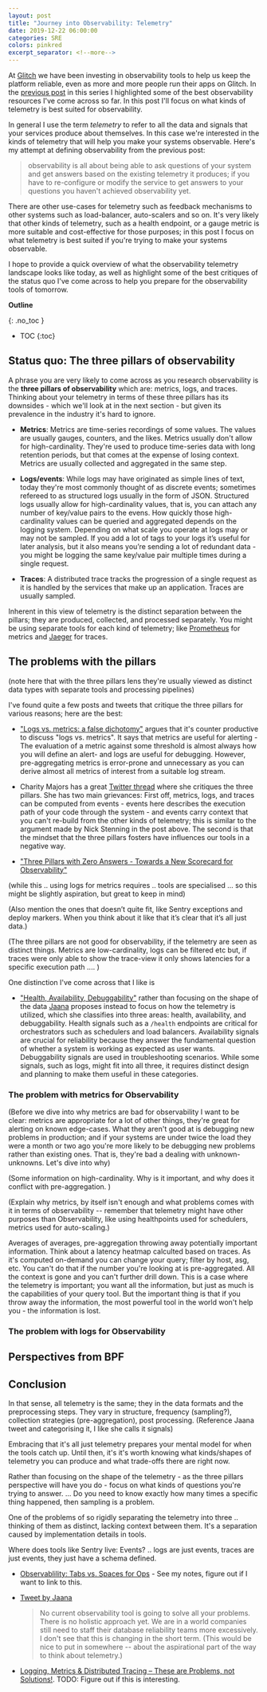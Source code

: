```yaml
---
layout: post
title: "Journey into Observability: Telemetry"
date: 2019-12-22 06:00:00
categories: SRE
colors: pinkred
excerpt_separator: <!--more-->
---
```


At [Glitch](https://glitch.com/create) we have been investing in observability tools to help us keep the platform reliable, even as more and more people run their apps on Glitch. In the [previous post](https://mads-hartmann.com/sre/2019/08/04/journey-into-observability-reading-material.html) in this series I highlighted some of the best observability resources I've come across so far. In this post I'll focus on what kinds of telemetry is best suited for observability.

<!--more-->

In general I use the term _telemetry_ to refer to all the data and signals that your services produce about themselves. In this case we're interested in the kinds of telemetry that will help you make your systems observable. Here's my attempt at defining observability from the previous post:

> observability is all about being able to ask questions of your system and get answers based on the existing telemetry it produces; if you have to re-configure or modify the service to get answers to your questions you haven't achieved observability yet.

There are other use-cases for telemetry such as feedback mechanisms to other systems such as load-balancer, auto-scalers and so on. It's very likely that other kinds of telemetry, such as a health endpoint, or a gauge metric is more suitable and cost-effective for those purposes; in this post I focus on what telemetry is best suited if you're trying to make your systems observable.

I hope to provide a quick overview of what the observability telemetry landscape looks like today, as well as highlight some of the best critiques of the status quo I've come across to help you prepare for the observability tools of tomorrow.

**Outline**

{: .no_toc }
* TOC
{:toc}

## Status quo: The three pillars of observability

A phrase you are very likely to come across as you research observability is the **three pillars of observability** which are: metrics, logs, and traces. Thinking about your telemetry in terms of these three pillars has its downsides - which we'll look at in the next section - but given its prevalence in the industry it's hard to ignore.

- **Metrics**: Metrics are time-series recordings of some values. The values are usually gauges, counters, and the likes. Metrics usually don't allow for high-cardinality. They're used to produce time-series data with long retention periods, but that comes at the expense of losing context. Metrics are usually collected and aggregated in the same step.

- **Logs/events**: While logs may have originated as simple lines of text, today they're most commonly thought of as discrete events; sometimes refereed to as structured logs usually in the form of JSON. Structured logs usually allow for high-cardinality values, that is, you can attach any number of key/value pairs to the evens. How quickly those high-cardinality values can be queried and aggregated depends on the logging system. Depending on what scale you operate at logs may or may not be sampled. If you add a lot of tags to your logs it’s useful for later analysis, but it also means you’re sending a lot of redundant data - you might be logging the same key/value pair multiple times during a single request.


- **Traces**: A distributed trace tracks the progression of a single request as it is handled by the services that make up an application. Traces are usually sampled.

Inherent in this view of telemetry is the distinct separation between the pillars; they are produced, collected, and processed separately. You might be using separate tools for each kind of telemetry; like [Prometheus](https://prometheus.io) for metrics and [Jaeger](https://www.jaegertracing.io) for traces.

## The problems with the pillars

(note here that with the three pillars lens they're usually viewed as distinct data types with separate tools and processing pipelines)

I've found quite a few posts and tweets that critique the three pillars for various reasons; here are the best:

- ["Logs vs. metrics: a false dichotomy"](https://whiteink.com/2019/logs-vs-metrics-a-false-dichotomy/) argues that it's counter productive to discuss "logs vs. metrics". It says that metrics are useful for alerting - The evaluation of a metric against some threshold is almost always how you will define an alert- and logs are useful for debugging. However, pre-aggregating metrics is error-prone and unnecessary as you can derive almost all metrics of interest from a suitable log stream.

- Charity Majors has a great [Twitter thread](https://twitter.com/mipsytipsy/status/1044666259898593282) where she critiques the three pillars. She has two main grievances: First off, metrics, logs, and traces can be computed from events - events here describes the execution path of your code through the system - and events carry context that you can't re-build from the other kinds of telemetry; this is similar to the argument made by Nick Stenning in the post above. The second is that the mindset that the three pillars fosters have influences our tools in a negative way.

- ["Three Pillars with Zero Answers - Towards a New Scorecard for Observability"](https://lightstep.com/blog/three-pillars-zero-answers-towards-new-scorecard-observability/)

(while this .. using logs for metrics requires .. tools are specialised ... so this might be slightly aspiration, but great to keep in mind)

(Also mention the ones that doesn’t quite fit, like Sentry exceptions and deploy markers. When you think about it like that it’s clear that it’s all just data.)

(The three pillars are not good for observability, if the telemetry are seen as distinct things. Metrics are low-cardinality, logs can be filtered etc but, if traces were only able to show the trace-view it only shows latencies for a specific execution path .... )

One distinction I've come across that I like is

- ["Health, Availability, Debuggability"](https://medium.com/observability/health-availability-debuggability-5b0ab300b35c) rather than focusing on the shape of the data [Jaana](https://twitter.com/rakyll) proposes instead to focus on how the telemetry is utilized, which she classifies into three areas: health, availability, and debuggability. Health signals such as a `/health` endpoints are critical for orchestrators such as schedulers and load balancers. Availability signals are crucial for reliability because they answer the fundamental question of whether a system is working as expected as user wants. Debuggability signals are used in troubleshooting scenarios. While some signals, such as logs, might fit into all three, it requires distinct design and planning to make them useful in these categories.

### The problem with metrics for Observability

(Before we dive into why metrics are bad for observability I want to be clear: metrics are appropriate for a lot of other things, they're great for alerting on known edge-cases. What they aren't good at is debugging new problems in production; and if your systems are under twice the load they were a month or two ago you're more likely to be debugging new problems rather than existing ones. That is, they're bad a dealing with unknown-unknowns. Let's dive into why)

(Some information on high-cardinality. Why is it important, and why does it conflict with pre-aggregation.
)

(Explain why metrics, by itself isn't enough and what problems comes with it in terms of observability -- remember that telemetry might have other purposes than Observability, like using healthpoints used for schedulers, metrics used for auto-scaling.)

Averages of averages, pre-aggregation throwing away potentially important information. Think about a latency heatmap calculted based on traces. As it's computed on-demand you can change your query; filter by host, asg, etc.
    You can't do that if the number you're looking at is pre-aggregated. All the context is gone and you can't further drill down.
This is a case where the telemetry is important; you want all the information, but just as much is the capabilities of your query tool. But the important thing is that if you throw away the information, the most powerful tool in the world won't help you - the information is lost.

### The problem with logs for Observability

## Perspectives from BPF

## Conclusion

In that sense, all telemetry is the same; they in the data formats and the preprocessing steps. They vary in structure, frequency (sampling?), collection strategies (pre-aggregation), post processing.
    (Reference Jaana tweet and categorising it, I like she calls it signals)

Embracing that it's all just telemetry prepares your mental model for when the tools catch up. Until then, it's it's worth knowing what kinds/shapes of telemetry you can produce and what trade-offs there are right now.

Rather than focusing on the shape of the telemetry - as the three pillars perspective will have you do - focus on what kinds of questions you're trying to answer. ... Do you need to know exactly how many times a specific thing happened, then sampling is a problem.

One of the problems of so rigidly separating the telemetry into three .. thinking of them as distinct, lacking context between them. It's a separation caused by implementation details in tools.

Where does tools like Sentry live: Events? .. logs are just events, traces are just events, they just have a schema defined.

- [Observablility: Tabs vs. Spaces for Ops](https://www.linkedin.com/pulse/observablility-tabs-vs-spaces-ops-joshua-biggley/) - See my notes, figure out if I want to link to this.

- [Tweet by Jaana](https://twitter.com/rakyll/status/1108808736661868544)
    > No current observability tool is going to solve all your problems. There is no holistic approach yet. We are in a world companies still need to staff their database reliability teams more excessively. I don't see that this is changing in the short term.
    (This would be nice to put in somewhere -- about the aspirational part of the way to think about telemetry.)

- [Logging, Metrics & Distributed Tracing – These are Problems, not Solutions!](https://www.autoletics.com/posts/logging-metrics-distributed-tracing-these-are-problems-not-solutions). TODO: Figure out if this is interesting.
